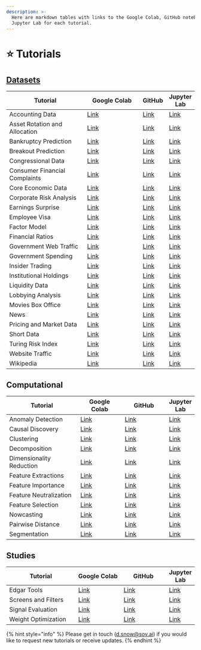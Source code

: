 ```yaml
---
description: >-
  Here are markdown tables with links to the Google Colab, GitHub notebooks, and
  Jupyter Lab for each tutorial.
---
```


# ⭐ Tutorials

## [Datasets](../realtime-datasets/equity-datasets/)

<table><thead><tr><th width="244">Tutorial</th><th width="180">Google Colab</th><th>GitHub</th><th>Jupyter Lab</th></tr></thead><tbody><tr><td>Accounting Data</td><td><a href="https://colab.research.google.com/github/sovai-research/sovai-public/blob/main/notebooks/datasets/Accounting%20Data.ipynb">Link</a></td><td><a href="https://github.com/sovai-research/sovai-public/blob/main/notebooks/datasets/Accounting%20Data.ipynb">Link</a></td><td><a href="https://hub.sov.ai/hub/user-redirect/lab/tree/sovai-public/notebooks/datasets/Accounting%20Data.ipynb">Link</a></td></tr><tr><td>Asset Rotation and Allocation</td><td><a href="https://colab.research.google.com/github/sovai-research/sovai-public/blob/main/notebooks/datasets/Asset%20Rotation%20and%20Allocation.ipynb">Link</a></td><td><a href="https://github.com/sovai-research/sovai-public/blob/main/notebooks/datasets/Asset%20Rotation%20and%20Allocation.ipynb">Link</a></td><td><a href="https://hub.sov.ai/hub/user-redirect/lab/tree/sovai-public/notebooks/datasets/Asset%20Rotation%20and%20Allocation.ipynb">Link</a></td></tr><tr><td>Bankruptcy Prediction</td><td><a href="https://colab.research.google.com/github/sovai-research/sovai-public/blob/main/notebooks/datasets/Bankruptcy%20Prediction.ipynb">Link</a></td><td><a href="https://github.com/sovai-research/sovai-public/blob/main/notebooks/datasets/Bankruptcy%20Prediction.ipynb">Link</a></td><td><a href="https://hub.sov.ai/hub/user-redirect/lab/tree/sovai-public/notebooks/datasets/Bankruptcy%20Prediction.ipynb">Link</a></td></tr><tr><td>Breakout Prediction</td><td><a href="https://colab.research.google.com/github/sovai-research/sovai-public/blob/main/notebooks/datasets/Breakout%20Prediction.ipynb">Link</a></td><td><a href="https://github.com/sovai-research/sovai-public/blob/main/notebooks/datasets/Breakout%20Prediction.ipynb">Link</a></td><td><a href="https://hub.sov.ai/hub/user-redirect/lab/tree/sovai-public/notebooks/datasets/Breakout%20Prediction.ipynb">Link</a></td></tr><tr><td>Congressional Data</td><td><a href="https://colab.research.google.com/github/sovai-research/sovai-public/blob/main/notebooks/datasets/Congressional%20Trading.ipynb">Link</a></td><td><a href="https://github.com/sovai-research/sovai-public/blob/main/notebooks/datasets/Congressional%20Trading.ipynb">Link</a></td><td><a href="https://hub.sov.ai/hub/user-redirect/lab/tree/sovai-public/notebooks/datasets/Congressional%20Trading.ipynb">Link</a></td></tr><tr><td>Consumer Financial Complaints</td><td><a href="https://colab.research.google.com/github/sovai-research/sovai-public/blob/main/notebooks/datasets/Consumer%20Financial%20Complaints.ipynb">Link</a></td><td><a href="https://github.com/sovai-research/sovai-public/blob/main/notebooks/datasets/Consumer%20Financial%20Complaints.ipynb">Link</a></td><td><a href="https://hub.sov.ai/hub/user-redirect/lab/tree/sovai-public/notebooks/datasets/Consumer%20Financial%20Complaints.ipynb">Link</a></td></tr><tr><td>Core Economic Data</td><td><a href="https://colab.research.google.com/github/sovai-research/sovai-public/blob/main/notebooks/datasets/Core%20Economic%20Data.ipynb">Link</a></td><td><a href="https://github.com/sovai-research/sovai-public/blob/main/notebooks/datasets/Core%20Economic%20Data.ipynb">Link</a></td><td><a href="https://hub.sov.ai/hub/user-redirect/lab/tree/sovai-public/notebooks/datasets/Core%20Economic%20Data.ipynb">Link</a></td></tr><tr><td>Corporate Risk Analysis</td><td><a href="https://colab.research.google.com/github/sovai-research/sovai-public/blob/main/notebooks/datasets/Corporate%20Risk%20Analysis.ipynb">Link</a></td><td><a href="https://github.com/sovai-research/sovai-public/blob/main/notebooks/datasets/Corporate%20Risk%20Analysis.ipynb">Link</a></td><td><a href="https://hub.sov.ai/hub/user-redirect/lab/tree/sovai-public/notebooks/datasets/Corporate%20Risk%20Analysis.ipynb">Link</a></td></tr><tr><td>Earnings Surprise</td><td><a href="https://colab.research.google.com/github/sovai-research/sovai-public/blob/main/notebooks/datasets/Earnings%20Surprise.ipynb">Link</a></td><td><a href="https://github.com/sovai-research/sovai-public/blob/main/notebooks/datasets/Earnings%20Surprise.ipynb">Link</a></td><td><a href="https://hub.sov.ai/hub/user-redirect/lab/tree/sovai-public/notebooks/datasets/Earnings%20Surprise.ipynb">Link</a></td></tr><tr><td>Employee Visa</td><td><a href="https://colab.research.google.com/github/sovai-research/sovai-public/blob/main/notebooks/datasets/Employee%20Visa.ipynb">Link</a></td><td><a href="https://github.com/sovai-research/sovai-public/blob/main/notebooks/datasets/Employee%20Visa.ipynb">Link</a></td><td><a href="https://hub.sov.ai/hub/user-redirect/lab/tree/sovai-public/notebooks/datasets/Employee%20Visa.ipynb">Link</a></td></tr><tr><td>Factor Model</td><td><a href="https://colab.research.google.com/github/sovai-research/sovai-public/blob/main/notebooks/datasets/Factor%20Model.ipynb">Link</a></td><td><a href="https://github.com/sovai-research/sovai-public/blob/main/notebooks/datasets/Factor%20Model.ipynb">Link</a></td><td><a href="https://hub.sov.ai/hub/user-redirect/lab/tree/sovai-public/notebooks/datasets/Factor%20Model.ipynb">Link</a></td></tr><tr><td>Financial Ratios</td><td><a href="https://colab.research.google.com/github/sovai-research/sovai-public/blob/main/notebooks/datasets/Financial%20Ratios.ipynb">Link</a></td><td><a href="https://github.com/sovai-research/sovai-public/blob/main/notebooks/datasets/Financial%20Ratios.ipynb">Link</a></td><td><a href="https://hub.sov.ai/hub/user-redirect/lab/tree/sovai-public/notebooks/datasets/Financial%20Ratios.ipynb">Link</a></td></tr><tr><td>Government Web Traffic</td><td><a href="https://colab.research.google.com/github/sovai-research/sovai-public/blob/main/notebooks/datasets/Government%20Internet.ipynb">Link</a></td><td><a href="https://github.com/sovai-research/sovai-public/blob/main/notebooks/datasets/Government%20Internet.ipynb">Link</a></td><td><a href="https://hub.sov.ai/hub/user-redirect/lab/tree/sovai-public/notebooks/datasets/Government%20Internet.ipynb">Link</a></td></tr><tr><td>Government Spending</td><td><a href="https://colab.research.google.com/github/sovai-research/sovai-public/blob/main/notebooks/datasets/Government%20Spending.ipynb">Link</a></td><td><a href="https://github.com/sovai-research/sovai-public/blob/main/notebooks/datasets/Government%20Spending.ipynb">Link</a></td><td><a href="https://hub.sov.ai/hub/user-redirect/lab/tree/sovai-public/notebooks/datasets/Government%20Spending.ipynb">Link</a></td></tr><tr><td>Insider Trading</td><td><a href="https://colab.research.google.com/github/sovai-research/sovai-public/blob/main/notebooks/datasets/Insider%20Trading.ipynb">Link</a></td><td><a href="https://github.com/sovai-research/sovai-public/blob/main/notebooks/datasets/Insider%20Trading.ipynb">Link</a></td><td><a href="https://hub.sov.ai/hub/user-redirect/lab/tree/sovai-public/notebooks/datasets/Insider%20Trading.ipynb">Link</a></td></tr><tr><td>Institutional Holdings</td><td><a href="https://colab.research.google.com/github/sovai-research/sovai-public/blob/main/notebooks/datasets/Insitutional%20Holdings.ipynb">Link</a></td><td><a href="https://github.com/sovai-research/sovai-public/blob/main/notebooks/datasets/Insitutional%20Holdings.ipynb">Link</a></td><td><a href="https://hub.sov.ai/hub/user-redirect/lab/tree/sovai-public/notebooks/datasets/Insitutional%20Holdings.ipynb">Link</a></td></tr><tr><td>Liquidity Data</td><td><a href="https://colab.research.google.com/github/sovai-research/sovai-public/blob/main/notebooks/datasets/Liquidity%20Data.ipynb">Link</a></td><td><a href="https://github.com/sovai-research/sovai-public/blob/main/notebooks/datasets/Liquidity%20Data.ipynb">Link</a></td><td><a href="https://hub.sov.ai/hub/user-redirect/lab/tree/sovai-public/notebooks/datasets/Liquidity%20Data.ipynb">Link</a></td></tr><tr><td>Lobbying Analysis</td><td><a href="https://colab.research.google.com/github/sovai-research/sovai-public/blob/main/notebooks/datasets/Lobbying%20Analysis.ipynb">Link</a></td><td><a href="https://github.com/sovai-research/sovai-public/blob/main/notebooks/datasets/Lobbying%20Analysis.ipynb">Link</a></td><td><a href="https://hub.sov.ai/hub/user-redirect/lab/tree/sovai-public/notebooks/datasets/Lobbying%20Analysis.ipynb">Link</a></td></tr><tr><td>Movies Box Office</td><td><a href="https://colab.research.google.com/github/sovai-research/sovai-public/blob/main/notebooks/datasets/Movies%20Box%20Office.ipynb">Link</a></td><td><a href="https://github.com/sovai-research/sovai-public/blob/main/notebooks/datasets/Movies%20Box%20Office.ipynb">Link</a></td><td><a href="https://hub.sov.ai/hub/user-redirect/lab/tree/sovai-public/notebooks/datasets/Movies%20Box%20Office.ipynb">Link</a></td></tr><tr><td>News</td><td><a href="https://colab.research.google.com/github/sovai-research/sovai-public/blob/main/notebooks/datasets/News.ipynb">Link</a></td><td><a href="https://github.com/sovai-research/sovai-public/blob/main/notebooks/datasets/News.ipynb">Link</a></td><td><a href="https://hub.sov.ai/hub/user-redirect/lab/tree/sovai-public/notebooks/datasets/News.ipynb">Link</a></td></tr><tr><td>Pricing and Market Data</td><td><a href="https://colab.research.google.com/github/sovai-research/sovai-public/blob/main/notebooks/datasets/Pricing%20and%20Market%20Data.ipynb">Link</a></td><td><a href="https://github.com/sovai-research/sovai-public/blob/main/notebooks/datasets/Pricing%20and%20Market%20Data.ipynb">Link</a></td><td><a href="https://hub.sov.ai/hub/user-redirect/lab/tree/sovai-public/notebooks/datasets/Pricing%20and%20Market%20Data.ipynb">Link</a></td></tr><tr><td>Short Data</td><td><a href="https://colab.research.google.com/github/sovai-research/sovai-public/blob/main/notebooks/datasets/Short%20Data.ipynb">Link</a></td><td><a href="https://github.com/sovai-research/sovai-public/blob/main/notebooks/datasets/Short%20Data.ipynb">Link</a></td><td><a href="https://hub.sov.ai/hub/user-redirect/lab/tree/sovai-public/notebooks/datasets/Short%20Data.ipynb">Link</a></td></tr><tr><td>Turing Risk Index</td><td><a href="https://colab.research.google.com/github/sovai-research/sovai-public/blob/main/notebooks/datasets/Turing%20Risk%20Index.ipynb">Link</a></td><td><a href="https://github.com/sovai-research/sovai-public/blob/main/notebooks/datasets/Turing%20Risk%20Index.ipynb">Link</a></td><td><a href="https://hub.sov.ai/hub/user-redirect/lab/tree/sovai-public/notebooks/datasets/Turing%20Risk%20Index.ipynb">Link</a></td></tr><tr><td>Website Traffic</td><td><a href="https://colab.research.google.com/github/sovai-research/sovai-public/blob/main/notebooks/datasets/Website%20Traffic.ipynb">Link</a></td><td><a href="https://github.com/sovai-research/sovai-public/blob/main/notebooks/datasets/Website%20Traffic.ipynb">Link</a></td><td><a href="https://hub.sov.ai/hub/user-redirect/lab/tree/sovai-public/notebooks/datasets/Website%20Traffic.ipynb">Link</a></td></tr><tr><td>Wikipedia</td><td><a href="https://colab.research.google.com/github/sovai-research/sovai-public/blob/main/notebooks/datasets/Wikipedia.ipynb">Link</a></td><td><a href="https://github.com/sovai-research/sovai-public/blob/main/notebooks/datasets/Wikipedia.ipynb">Link</a></td><td><a href="https://hub.sov.ai/hub/user-redirect/lab/tree/sovai-public/notebooks/datasets/Wikipedia.ipynb">Link</a></td></tr></tbody></table>



## Computational

<table><thead><tr><th width="256">Tutorial</th><th width="166">Google Colab</th><th width="167">GitHub</th><th>Jupyter Lab</th></tr></thead><tbody><tr><td>Anomaly Detection</td><td><a href="https://colab.research.google.com/github/sovai-research/sovai-public/blob/main/notebooks/computational/Anomaly%20Detection.ipynb">Link</a></td><td><a href="https://github.com/sovai-research/sovai-public/blob/main/notebooks/computational/Anomaly%20Detection.ipynb">Link</a></td><td><a href="https://hub.sov.ai/hub/user-redirect/lab/tree/sovai-public/notebooks/computational/Anomaly%20Detection.ipynb">Link</a></td></tr><tr><td>Causal Discovery</td><td><a href="https://colab.research.google.com/github/sovai-research/sovai-public/blob/main/notebooks/computational/Causal%20Discovery%20Notebook.ipynb">Link</a></td><td><a href="https://github.com/sovai-research/sovai-public/blob/main/notebooks/computational/Causal%20Discovery%20Notebook.ipynb">Link</a></td><td><a href="https://hub.sov.ai/hub/user-redirect/lab/tree/sovai-public/notebooks/computational/Causal%20Discovery%20Notebook.ipynb">Link</a></td></tr><tr><td>Clustering</td><td><a href="https://colab.research.google.com/github/sovai-research/sovai-public/blob/main/notebooks/computational/Clustering%20Notebook.ipynb">Link</a></td><td><a href="https://github.com/sovai-research/sovai-public/blob/main/notebooks/computational/Clustering%20Notebook.ipynb">Link</a></td><td><a href="https://hub.sov.ai/hub/user-redirect/lab/tree/sovai-public/notebooks/computational/Clustering%20Notebook.ipynb">Link</a></td></tr><tr><td>Decomposition</td><td><a href="https://colab.research.google.com/github/sovai-research/sovai-public/blob/main/notebooks/computational/Decomposition%20Notebook.ipynb">Link</a></td><td><a href="https://github.com/sovai-research/sovai-public/blob/main/notebooks/computational/Decomposition%20Notebook.ipynb">Link</a></td><td><a href="https://hub.sov.ai/hub/user-redirect/lab/tree/sovai-public/notebooks/computational/Decomposition%20Notebook.ipynb">Link</a></td></tr><tr><td>Dimensionality Reduction</td><td><a href="https://colab.research.google.com/github/sovai-research/sovai-public/blob/main/notebooks/computational/Dimensionality%20Reduction.ipynb">Link</a></td><td><a href="https://github.com/sovai-research/sovai-public/blob/main/notebooks/computational/Dimensionality%20Reduction.ipynb">Link</a></td><td><a href="https://hub.sov.ai/hub/user-redirect/lab/tree/sovai-public/notebooks/computational/Dimensionality%20Reduction.ipynb">Link</a></td></tr><tr><td>Feature Extractions</td><td><a href="https://colab.research.google.com/github/sovai-research/sovai-public/blob/main/notebooks/computational/Feature%20Extractions.ipynb">Link</a></td><td><a href="https://github.com/sovai-research/sovai-public/blob/main/notebooks/computational/Feature%20Extractions.ipynb">Link</a></td><td><a href="https://hub.sov.ai/hub/user-redirect/lab/tree/sovai-public/notebooks/computational/Feature%20Extractions.ipynb">Link</a></td></tr><tr><td>Feature Importance</td><td><a href="https://colab.research.google.com/github/sovai-research/sovai-public/blob/main/notebooks/computational/Feature%20Importance.ipynb">Link</a></td><td><a href="https://github.com/sovai-research/sovai-public/blob/main/notebooks/computational/Feature%20Importance.ipynb">Link</a></td><td><a href="https://hub.sov.ai/hub/user-redirect/lab/tree/sovai-public/notebooks/computational/Feature%20Importance.ipynb">Link</a></td></tr><tr><td>Feature Neutralization</td><td><a href="https://colab.research.google.com/github/sovai-research/sovai-public/blob/main/notebooks/computational/Feature%20Neutralization.ipynb">Link</a></td><td><a href="https://github.com/sovai-research/sovai-public/blob/main/notebooks/computational/Feature%20Neutralization.ipynb">Link</a></td><td><a href="https://hub.sov.ai/hub/user-redirect/lab/tree/sovai-public/notebooks/computational/Feature%20Neutralization.ipynb">Link</a></td></tr><tr><td>Feature Selection</td><td><a href="https://colab.research.google.com/github/sovai-research/sovai-public/blob/main/notebooks/computational/Feature%20Selection.ipynb">Link</a></td><td><a href="https://github.com/sovai-research/sovai-public/blob/main/notebooks/computational/Feature%20Selection.ipynb">Link</a></td><td><a href="https://hub.sov.ai/hub/user-redirect/lab/tree/sovai-public/notebooks/computational/Feature%20Selection.ipynb">Link</a></td></tr><tr><td>Nowcasting</td><td><a href="https://colab.research.google.com/github/sovai-research/sovai-public/blob/main/notebooks/computational/Nowcasting%20Notebook.ipynb">Link</a></td><td><a href="https://github.com/sovai-research/sovai-public/blob/main/notebooks/computational/Nowcasting%20Notebook.ipynb">Link</a></td><td><a href="https://hub.sov.ai/hub/user-redirect/lab/tree/sovai-public/notebooks/computational/Nowcasting%20Notebook.ipynb">Link</a></td></tr><tr><td>Pairwise Distance</td><td><a href="https://colab.research.google.com/github/sovai-research/sovai-public/blob/main/notebooks/computational/Pairwise%20Distance.ipynb">Link</a></td><td><a href="https://github.com/sovai-research/sovai-public/blob/main/notebooks/computational/Pairwise%20Distance.ipynb">Link</a></td><td><a href="https://hub.sov.ai/hub/user-redirect/lab/tree/sovai-public/notebooks/computational/Pairwise%20Distance.ipynb">Link</a></td></tr><tr><td>Segmentation</td><td><a href="https://colab.research.google.com/github/sovai-research/sovai-public/blob/main/notebooks/computational/Segmentation%20Notebook.ipynb">Link</a></td><td><a href="https://github.com/sovai-research/sovai-public/blob/main/notebooks/computational/Segmentation%20Notebook.ipynb">Link</a></td><td><a href="https://hub.sov.ai/hub/user-redirect/lab/tree/sovai-public/notebooks/computational/Segmentation%20Notebook.ipynb">Link</a></td></tr></tbody></table>

## Studies

<table><thead><tr><th width="256">Tutorial</th><th width="165">Google Colab</th><th width="166">GitHub</th><th>Jupyter Lab</th></tr></thead><tbody><tr><td>Edgar Tools</td><td><a href="https://colab.research.google.com/github/sovai-research/sovai-public/blob/main/notebooks/studies/Edgar%20Tools.ipynb">Link</a></td><td><a href="https://github.com/sovai-research/sovai-public/blob/main/notebooks/studies/Edgar%20Tools.ipynb">Link</a></td><td><a href="https://hub.sov.ai/hub/user-redirect/lab/tree/sovai-public/notebooks/studies/Edgar%20Tools.ipynb">Link</a></td></tr><tr><td>Screens and Filters</td><td><a href="https://colab.research.google.com/github/sovai-research/sovai-public/blob/main/notebooks/studies/Screens%20and%20Filters.ipynb">Link</a></td><td><a href="https://github.com/sovai-research/sovai-public/blob/main/notebooks/studies/Screens%20and%20Filters.ipynb">Link</a></td><td><a href="https://hub.sov.ai/hub/user-redirect/lab/tree/sovai-public/notebooks/studies/Screens%20and%20Filters.ipynb">Link</a></td></tr><tr><td>Signal Evaluation</td><td><a href="https://colab.research.google.com/github/sovai-research/sovai-public/blob/main/notebooks/studies/Signal%20Evaluation.ipynb">Link</a></td><td><a href="https://github.com/sovai-research/sovai-public/blob/main/notebooks/studies/Signal%20Evaluation.ipynb">Link</a></td><td><a href="https://hub.sov.ai/hub/user-redirect/lab/tree/sovai-public/notebooks/studies/Signal%20Evaluation.ipynb">Link</a></td></tr><tr><td>Weight Optimization</td><td><a href="https://colab.research.google.com/github/sovai-research/sovai-public/blob/main/notebooks/studies/Weight%20Optimization.ipynb">Link</a></td><td><a href="https://github.com/sovai-research/sovai-public/blob/main/notebooks/studies/Weight%20Optimization.ipynb">Link</a></td><td><a href="https://hub.sov.ai/hub/user-redirect/lab/tree/sovai-public/notebooks/studies/Weight%20Optimization.ipynb">Link</a></td></tr></tbody></table>

{% hint style="info" %}
Please get in touch (d.snow@sov.ai) if you would like to request new tutorials or receive updates.
{% endhint %}

